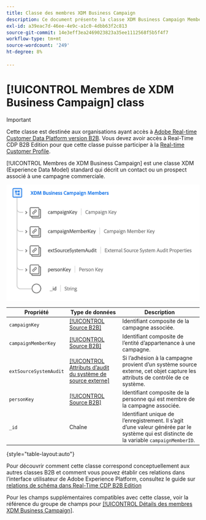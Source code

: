 ```yaml
---
title: Classe des membres XDM Business Campaign
description: Ce document présente la classe XDM Business Campaign Members dans le modèle de données d’expérience (XDM).
exl-id: a39eac7d-46ee-4e9c-a1c0-4dbb63f2c813
source-git-commit: 14e3eff3ea2469023823a35ee1112568f5b5f4f7
workflow-type: tm+mt
source-wordcount: '249'
ht-degree: 8%

---
```


# [!UICONTROL Membres de XDM Business Campaign] class

>[!IMPORTANT]
>
>Cette classe est destinée aux organisations ayant accès à [Adobe Real-time Customer Data Platform version B2B](../../../rtcdp/b2b-overview.md). Vous devez avoir accès à Real-Time CDP B2B Edition pour que cette classe puisse participer à la [Real-time Customer Profile](../../../profile/home.md).

[!UICONTROL Membres de XDM Business Campaign] est une classe XDM (Experience Data Model) standard qui décrit un contact ou un prospect associé à une campagne commerciale.

![Structure de la classe XDM Business Campaign Members telle qu’elle apparaît dans l’interface utilisateur](../../images/classes/b2b/business-campaign-members.png)

| Propriété | Type de données | Description |
| --- | --- | --- |
| `campaignKey` | [[!UICONTROL Source B2B]](../../data-types/b2b-source.md) | Identifiant composite de la campagne associée. |
| `campaignMemberKey` | [[!UICONTROL Source B2B]](../../data-types/b2b-source.md) | Identifiant composite de l’entité d’appartenance à une campagne. |
| `extSourceSystemAudit` | [[!UICONTROL Attributs d’audit du système de source externe]](../../data-types/external-source-system-audit-attributes.md) | Si l’adhésion à la campagne provient d’un système source externe, cet objet capture les attributs de contrôle de ce système. |
| `personKey` | [[!UICONTROL Source B2B]](../../data-types/b2b-source.md) | Identifiant composite de la personne qui est membre de la campagne associée. |
| `_id` | Chaîne | Identifiant unique de l’enregistrement. Il s’agit d’une valeur générée par le système qui est distincte de la variable `campaignMemberID`. |

{style=&quot;table-layout:auto&quot;}

Pour découvrir comment cette classe correspond conceptuellement aux autres classes B2B et comment vous pouvez établir ces relations dans l’interface utilisateur de Adobe Experience Platform, consultez le guide sur [relations de schéma dans Real-Time CDP B2B Edition](../../tutorials/relationship-b2b.md)

Pour les champs supplémentaires compatibles avec cette classe, voir la référence du groupe de champs pour [[!UICONTROL Détails des membres XDM Business Campaign]](../../field-groups/b2b-campaign-members/details.md).
